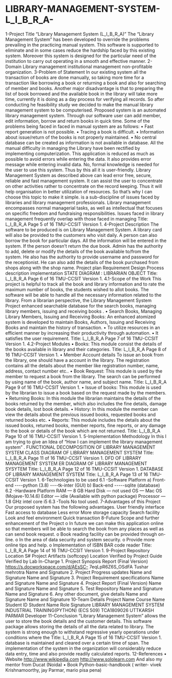 # LIBRARY-MANAGEMENT-SYSTEM-L_I_B_R_A-
1-Project Title “Library Management System (L_I_B_R_A)” The “Library Management System” has been developed to override the problems prevailing in the practicing manual system. This software is supported to eliminate and in some cases reduce the hardship faced by this existing system. Moreover this system is designed for the particular need of the institution to carry out operating in a smooth and effective manner. 2-Domain Library management institutional management non-profitable organization. 3-Problem of Statement In our existing system all the transaction of books are done manually, so taking more time for a transaction like borrowing a book or returning a book and also for searching of member and books. Another major disadvantage is that to preparing the list of book borrowed and the available book in the library will take more time, currently it is doing as a day process for verifying all records. So after conducting he feasibility study we decided to make the manual library management system to be computerised. Proposed system is an automated library management system. Through our software user can add member, edit information, borrow and return books in quick time. Some of the problems being faced in faced in manual system are as follows: • Fast report generation is not possible. • Tracing a book is difficult. • Information about issue/return of the books is not properly maintained. • No central database can be created as information is not available in database. All the manual difficulty in managing the Library have been rectified by implementing computerization. This application is reduced as much as possible to avoid errors while entering the data. It also provides error message while entering invalid data. No, formal knowledge is needed for the user to use this system. Thus by this all it is user-friendly. Library Management System as described above can lead error free, secure, reliable and fast management system. It can assist the user to concentrate on other activities rather to concentrate on the record keeping. Thus it will help organisation in better utilization of resources. So that’s why I can choose this topic to make it simple.    is a sub-discipline of issues faced by libraries and library management professionals. Library management encompasses normal managerial tasks, as well as intellectual that focuses on specific freedom and fundraising responsibilities. Issues faced in library management frequently overlap with those faced in managing    Title: L_I_B_R_A Page 5 of 16 TMU-CCSIT Version 1.  4-Project Description The software to be produced is on Library Management System. A library card will also be provided to the customers who visit daily. A person can also borrow the book for particular days. All the information will be entered in the system. If the person doesn’t return the due book. Admin has the authority to add, delete or modify the details of the book available to/from the system. He also has the authority to provide username and password for the receptionist. He can also add the details of the book purchased from shops along with the shop name.       Project plan Requirement Design Process description implementation     STATE DIAGRAM : LIBRARIAN OBJECT   Title: L_I_B_R_A Page 6 of 16  TMU-CCSIT Version 1.  4.1-Scope of the Work This project is helpful to track all the book and library information and to rate the maximum number of books, the students wished to allot books. The software will be able to handle all the necessary information related to the library. From a librarian perspective, the Library Management System Project enhanced searchable database for the search books, managing library members, issuing and receiving books . • Search Books, Managing Library Members, Issuing and Receiving Books: An enhanced atomized system is developed to maintain Books, Authors, Issuing and Receiving Books and maintain the history of transaction. • To utilize resources in an efficient manner by increasing their productivity through automation. • It satisfies the user requirement.    Title: L_I_B_R_A Page 7 of 16  TMU-CCSIT Version 1.  4.2-Project Modules • Books: This module consist the details of the books available in library and their categories.     Title: L_I_B_R_A Page 8 of 16  TMU-CCSIT Version 1.  • Member Account details To issue an book from the library, one should have a account in the library. The registration contains all the details about the member like registration number, name, address, contact number etc..  • Book Request: This module is used by the member to request a book from the library. The search can be performed by using name of the book, author name, and subject name.   Title: L_I_B_R_A Page 9 of 16  TMU-CCSIT Version 1.  • Issue of books: This module is used by the librarian to issue a book based on the request made by the members. • Returning Books: In this module the librarian maintains the details of the books returned by the member, which also includes the fine details, damage book details, lost book details.  • History: In this module the member can view the details about the previous issued books, requested books and returned books etc. • Reports: This module includes the details about the issued books, returned books, member reports, fine reports, or any damage to the book or details of the book which are not returned.  Title: L_I_B_R_A Page 10 of 16  TMU-CCSIT Version 1.  5-Implementation Methodology In this I am trying to give an Idea of “How I can implement the library management system” .   FUNCTIONAL DECOMPOSITION OF LIBRARY MANAGEMENT SYSTEM    CLASS DIAGRAM OF LIBRARY MANAGEMENT SYSTEM   Title: L_I_B_R_A Page 11 of 16  TMU-CCSIT Version 1.   DFD OF LIBRARY MANAGEMENT SYSTEM   ER DIAGRAM OF LIBRARY MANAGEMENT SYSYTEM   Title: L_I_B_R_A Page 12 of 16  TMU-CCSIT Version 1.      DATABASE OF LIBRARY MANAGEMENT SYSTEM   Title: L_I_B_R_A Page 13 of 16  TMU-CCSIT Version 1.  6-Technologies to be used 6.1 -Software Platform a) Front-end ----python (3.8) ----tk-inter (GUI) b) Back-end -----sqlite (database) 6.2 -Hardware Platform RAM — 8 GB Hard Disk — not used OS — Mac OS (Mojave-10.14.6) Editor — idle (Available with python package) Processor — 1.8 GHz intel core i5 6.3 -Tools No tool used. 7-Advantages of this Project Our proposed system has the following advantages. User friendly interface Fast access to database Less error More storage capacity Search facility Look and feel environment Quick transaction 8-Future Scope and further enhancement of the Project o In future we can make this application online so that members will be able to search the book from any places as well as can send book request. o Book reading facility can be provided through on-line. o In the area of data security and system security. o Provide more online tips and help. o Implementation of ISBN BAR code reader                  Title: L_I_B_R_A Page 14 of 16  TMU-CCSIT Version 1.  9-Project Repository Location       S#       Project Artifacts (softcopy)    Location      Verified by Project Guide      Verified by Lab In-Charge     1.  Project Synopsis Report (Final Version) https://s.docworkspace.com/d/AEsSC- 7eqLpR6Z6S_OSdFA     Tushar mehrotra  Name and Signature      2.       Project Progress updates         Name and Signature      Name and Signature     3.  Project Requirement specifications   Name and Signature  Name and Signature      4.       Project Report (Final Version)         Name and Signature      Name and Signature     5.     Test Repository      Name and Signature    Name and Signature     6.     Any other document, give details      Name and Signature     Name and Signature   10-Team Details       Project Name     Course Name     Student ID      Student Name      Role        Signature      LIBRARY MANAGEMENT SYSTEM                    INDUSTRIAL TRAINING(PYTHON) (ECS 509)   TCA1809026  UTTKARSH PARMAR  Developer                                                                    11-Conclusion “Library Management System” allows the user to store the book details and the customer details. This software package allows storing the details of all the data related to library. The system is strong enough to withstand regressive yearly operations under conditions where the   Title: L_I_B_R_A Page 15 of 16  TMU-CCSIT Version 1.  database is maintained and cleared over a certain time of span. The implementation of the system in the organization will considerably reduce data entry, time and also provide readily calculated reports. 12-References • Website http://www.wikipedia.com http://www.sololearn.com And also my mentor from Ducat (Noida) • Book Python-basic-handbook ( writer- vivek Krishnamoorthy, jay Parmar, mario pisa pena)
